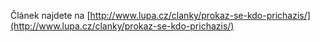 <!-- dcterms:identifier = aspnetcz#351 -->
<!-- dcterms:title = Prokaž se, kdo přicházíš -->
<!-- dcterms:abstract = Heslem francouzských revolucionářů bylo „Liberté, Egalité, Fraternité“ – volnost, rovnost, bratrství. Ve věku Internetu potřebujeme volnost uživatelů v sítích a aplikacích spíše omezovat. S rovností to také není tak slavné, uživatelé obvykle mají různé možnosti a úrovně oprávnění. Pokud jde o bratrství, inu to nejspíš nahradilo „přátelství“ na Facebooku. -->
<!-- np9:categoryId = 2 -->
<!-- x4w:category = Bezpečnost -->
<!-- np9:authorId = 1 -->
<!-- np9:authorEmail = michal.valasek@altairis.cz -->
<!-- dcterms:creator = Michal Altair Valášek -->
<!-- dcterms:created = 2011-12-03T23:37:25.147+01:00 -->
<!-- dcterms:dateAccepted = 2011-12-03T23:37:00+01:00 -->
<!-- x4w:alternateUrl = http://www.lupa.cz/clanky/prokaz-se-kdo-prichazis/ -->
<!-- x4w:pictureWidth = 150 -->
<!-- x4w:pictureHeight = 150 -->
<!-- x4w:pictureUrl = /perex-pictures/20111203-prokaz-se-kdo-prichazis.png -->

Článek najdete na [http://www.lupa.cz/clanky/prokaz-se-kdo-prichazis/](http://www.lupa.cz/clanky/prokaz-se-kdo-prichazis/)